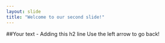 ```yaml
---
layout: slide
title: "Welcome to our second slide!"
---
```

##Your text - Adding  this h2 line
Use the left arrow to go back!